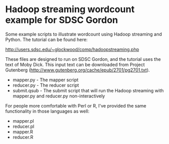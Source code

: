 Hadoop streaming wordcount example for SDSC Gordon
==================================================
Some example scripts to illustrate wordcount using Hadoop streaming and Python.  The tutorial can be found here:

http://users.sdsc.edu/~glockwood/comp/hadoopstreaming.php

These files are designed to run on SDSC Gordon, and the tutorial uses the text of Moby Dick.  This input text can be downloaded from Project Gutenberg (http://www.gutenberg.org/cache/epub/2701/pg2701.txt).

* mapper.py - The mapper script
* reducer.py - The reducer script
* submit.qsub - The submit script that will run the Hadoop streaming with mapper.py and reducer.py non-interactively

For people more comfortable with Perl or R, I've provided the same functionality in those languages as well:
* mapper.pl
* reducer.pl
* mapper.R
* reducer.R
